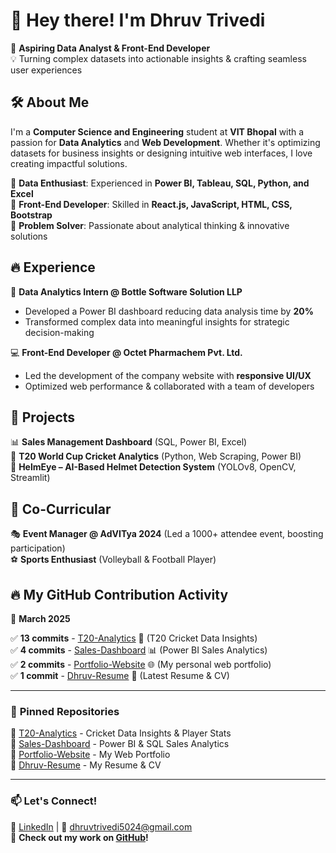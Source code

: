 
<!--
**dhruv0524/dhruv0524** is a ✨ _special_ ✨ repository because its `README.md` (this file) appears on your GitHub profile.

Here are some ideas to get you started:

- 🔭 I’m currently working on ...
- 🌱 I’m currently learning ...
- 👯 I’m looking to collaborate on ...
- 🤔 I’m looking for help with ...
- 💬 Ask me about ...
- 📫 How to reach me: ...
- 😄 Pronouns: ...
- ⚡ Fun fact: ...
-->

# 👋 Hey there! I'm Dhruv Trivedi  

🚀 **Aspiring Data Analyst & Front-End Developer**  
💡 Turning complex datasets into actionable insights & crafting seamless user experiences  

## 🛠️ About Me  
I'm a **Computer Science and Engineering** student at **VIT Bhopal** with a passion for **Data Analytics** and **Web Development**. Whether it's optimizing datasets for business insights or designing intuitive web interfaces, I love creating impactful solutions.  

🔹 **Data Enthusiast**: Experienced in **Power BI, Tableau, SQL, Python, and Excel**  
🔹 **Front-End Developer**: Skilled in **React.js, JavaScript, HTML, CSS, Bootstrap**  
🔹 **Problem Solver**: Passionate about analytical thinking & innovative solutions  

## 🔥 Experience  
💼 **Data Analytics Intern @ Bottle Software Solution LLP**  
- Developed a Power BI dashboard reducing data analysis time by **20%**  
- Transformed complex data into meaningful insights for strategic decision-making  

💻 **Front-End Developer @ Octet Pharmachem Pvt. Ltd.**  
- Led the development of the company website with **responsive UI/UX**  
- Optimized web performance & collaborated with a team of developers  

## 🌟 Projects  
📊 **Sales Management Dashboard** (SQL, Power BI, Excel)  
🏏 **T20 World Cup Cricket Analytics** (Python, Web Scraping, Power BI)  
🦺 **HelmEye – AI-Based Helmet Detection System** (YOLOv8, OpenCV, Streamlit)  

## 📌 Co-Curricular  
🎭 **Event Manager @ AdVITya 2024** (Led a 1000+ attendee event, boosting participation)  
⚽ **Sports Enthusiast** (Volleyball & Football Player)  

## 🔥 My GitHub Contribution Activity  

📅 **March 2025**  

✅ **13 commits** - [T20-Analytics](https://github.com/dhruv0524/T20-World-Cup-Cricket-Data-Analytics) 🏏 (T20 Cricket Data Insights)  
✅ **4 commits** - [Sales-Dashboard](https://github.com/dhruv0524/Sales-Management-Data-Analytics) 📊 (Power BI Sales Analytics)  
✅ **2 commits** - [Portfolio-Website](https://github.com/dhruv0524/dhruv0524) 🌐 (My personal web portfolio)  
✅ **1 commit** - [Dhruv-Resume](https://github.com/dhruv0524/resume) 📄 (Latest Resume & CV)  

---


### 📌 **Pinned Repositories**
🔹 [T20-Analytics](https://github.com/dhruv0524/T20-World-Cup-Cricket-Data-Analytics) - Cricket Data Insights & Player Stats  
🔹 [Sales-Dashboard](https://github.com/dhruv0524/Sales-Management-Data-Analytics) - Power BI & SQL Sales Analytics  
🔹 [Portfolio-Website](https://github.com/dhruv0524/dhruv0524) - My Web Portfolio  
🔹 [Dhruv-Resume](https://github.com/dhruv0524/resume) - My Resume & CV  

---

### 📫 Let's Connect!  
🔗 [LinkedIn](https://www.linkedin.com/in/dhruv-trivedi-42b084271/) | 📧 dhruvtrivedi5024@gmail.com  
🚀 **Check out my work on [GitHub](https://github.com/dhruv0524)!**  

